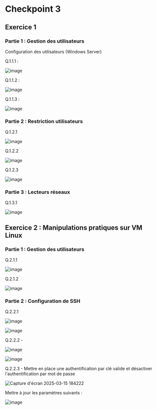 # Checkpoint 3
## Exercice 1

### Partie 1 : Gestion des utilisateurs
Configuration des utilisateurs (Windows Server)

Q.1.1.1 : 

![image](https://github.com/user-attachments/assets/f3440880-44cc-45e1-b7f0-27318f457e21)

Q.1.1.2 : 

![image](https://github.com/user-attachments/assets/2f69eddd-b76b-454f-893e-5b2ec446fe18)

Q.1.1.3 : 

![image](https://github.com/user-attachments/assets/7b9e1c27-31c9-4ad0-8c03-eb741a2a42d2)




### Partie 2 : Restriction utilisateurs

Q.1.2.1

![image](https://github.com/user-attachments/assets/1dd3286d-3d0d-47f2-9331-5fb5b2e8b443)

Q.1.2.2 

![image](https://github.com/user-attachments/assets/34875723-6a93-4571-8f69-6aa3f790a89b)

Q.1.2.3 

![image](https://github.com/user-attachments/assets/bffb95b0-e258-4e2e-8dc4-5a4c438e6656)



### Partie 3 : Lecteurs réseaux

Q.1.3.1

![image](https://github.com/user-attachments/assets/2469babe-4791-42e0-9a7f-6f81be5329c8)

## Exercice 2 : Manipulations pratiques sur VM Linux

### Partie 1 : Gestion des utilisateurs

Q.2.1.1 

![image](https://github.com/user-attachments/assets/aa7faf95-28a3-4b45-a0e7-4b02ab428877)

Q.2.1.2 

![image](https://github.com/user-attachments/assets/8d66cb2d-84d9-4580-b8b3-21a13b85b2d6)

### Partie 2 : Configuration de SSH

Q.2.2.1 

![image](https://github.com/user-attachments/assets/6dfaad04-92cb-43f5-98f6-fdd192b8cc94)

![image](https://github.com/user-attachments/assets/40429495-1653-446b-ad88-99884b2995f6)

Q.2.2.2 - 

![image](https://github.com/user-attachments/assets/7d4dcf8f-a9c5-4a3f-8bd5-12dfe6815837)


![image](https://github.com/user-attachments/assets/a65ba013-e273-420d-91d8-d635e714ce63)


Q.2.2.3 - Mettre en place une authentification par clé valide et désactiver l'authentification par mot de passe

![Capture d'écran 2025-03-15 184222](https://github.com/user-attachments/assets/60e28201-762a-404b-8cc8-a933ac80b513)

Mettre à jour les paramètres suivants :

![image](https://github.com/user-attachments/assets/045c27eb-4093-4ede-b314-15ecff34b2e2)

